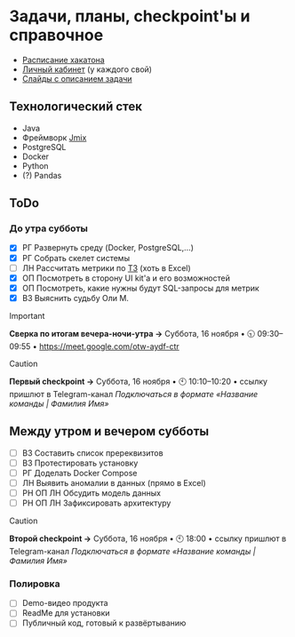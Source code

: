 # Задачи, планы, checkpoint'ы и справочное 
* [Расписание хакатона](https://impulse.t1.ru/hackathons/saint_petersburg_2024)
* [Личный кабинет](https://spb.hackathon-t1.ru/todo) (у каждого свой)
* [Слайды с описанием задачи](https://docs.google.com/presentation/d/1Ixn7mnErgfvu0Kuxk7OUIWIuMWP2KfNRwGEyVObvuwI/edit#slide=id.g3141d0e0588_0_411)

## Технологический стек
* Java
* Фреймворк [Jmix](https://www.jmix.ru)
* PostgreSQL
* Docker
* Python
* (?) Pandas

## ToDo
### До утра субботы
 - [x] РГ Развернуть среду (Docker, PostgreSQL,…)
 - [x] РГ Собрать скелет системы
 - [ ] ЛН Рассчитать метрики по [ТЗ](https://docs.google.com/presentation/d/1Ixn7mnErgfvu0Kuxk7OUIWIuMWP2KfNRwGEyVObvuwI/edit#slide=id.g3141d0e0588_0_411) (хоть в Excel)
 - [x] ОП Посмотреть в сторону UI kit'а и его возможностей
 - [x] ОП Посмотреть, какие нужны будут SQL-запросы для метрик
 - [x] ВЗ Выяснить судьбу Оли М.

> [!IMPORTANT]
> **Сверка по итогам вечера-ночи-утра →** Суббота, 16 ноября • 🕤 09:30–09:55 • https://meet.google.com/otw-aydf-ctr

> [!CAUTION]
> **Первый checkpoint →** Суббота, 16 ноября • 🕙 10:10–10:20 • ссылку пришлют в Telegram-канал
> _Подключаться в формате «Название команды | Фамилия Имя»_

## Между утром и вечером субботы
- [ ] ВЗ Составить список пререквизитов
- [ ] ВЗ Протестировать установку
- [ ] РГ Доделать Docker Compose
- [ ] ЛН Выявить аномалии в данных (прямо в Excel)
- [ ] РН ОП ЛН Обсудить модель данных
- [ ] РН ОП ЛН Зафиксировать архитектуру

> [!CAUTION]
> **Второй checkpoint →** Суббота, 16 ноября • 🕙 18:00 • ссылку пришлют в Telegram-канал
> _Подключаться в формате «Название команды | Фамилия Имя»_


### Полировка
 - [ ] Demo-видео продукта
 - [ ] ReadMe для установки
 - [ ] Публичный код, готовый к развёртыванию
